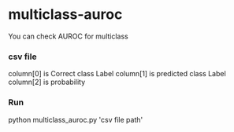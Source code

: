 # multiclass-auroc
You can check AUROC for multiclass

### csv file
column[0] is Correct class Label
column[1] is predicted class Label
column[2] is probability


### Run
  python multiclass_auroc.py 'csv file path'
